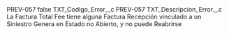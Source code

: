 <?xml version="1.0" encoding="UTF-8"?>
<CustomMetadata xmlns="http://soap.sforce.com/2006/04/metadata" xmlns:xsi="http://www.w3.org/2001/XMLSchema-instance" xmlns:xsd="http://www.w3.org/2001/XMLSchema">
    <label>PREV-057</label>
    <protected>false</protected>
    <values>
        <field>TXT_Codigo_Error__c</field>
        <value xsi:type="xsd:string">PREV-057</value>
    </values>
    <values>
        <field>TXT_Descripcion_Error__c</field>
        <value xsi:type="xsd:string">La Factura Total Fee tiene alguna Factura Recepción vinculado a un Siniestro Genera en Estado no Abierto, y no puede Reabrirse</value>
    </values>
</CustomMetadata>

